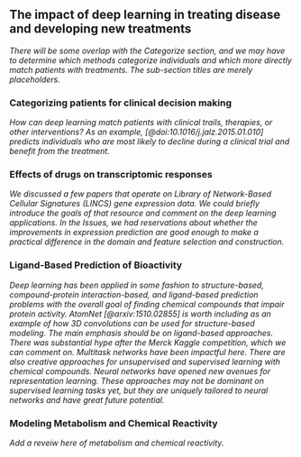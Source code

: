 ## The impact of deep learning in treating disease and developing new treatments

*There will be some overlap with the Categorize section, and we may have to
determine which methods categorize individuals and which more directly match
patients with treatments.  The sub-section titles are merely placeholders.*

### Categorizing patients for clinical decision making

*How can deep learning match patients with clinical trails, therapies, or
other interventions?  As an example, [@doi:10.1016/j.jalz.2015.01.010]
predicts individuals who are most likely to decline during a clinical trial
and benefit from the treatment.*

### Effects of drugs on transcriptomic responses

*We discussed a few papers that operate on Library of Network-Based Cellular
Signatures (LINCS) gene expression data.  We could briefly introduce the
goals of that resource and comment on the deep learning applications.  In the
Issues, we had reservations about whether the improvements in expression
prediction are good enough to make a practical difference in the domain and
feature selection and construction.*

### Ligand-Based Prediction of Bioactivity

*Deep learning has been applied in some fashion to structure-based,
compound-protein interaction-based, and ligand-based prediction problems
with the overall goal of finding chemical compounds that impair protein
activity.  AtomNet [@arxiv:1510.02855] is worth including as an example
of how 3D convolutions can be used for structure-based modeling.  The main
emphasis should be on ligand-based approaches.  There was substantial hype
after the Merck Kaggle competition, which we can comment on.  Multitask
networks have been impactful here.  There are also creative approaches
for unsupervised and supervised learning with chemical compounds.  Neural
networks have opened new avenues for representation learning.  These
approaches may not be dominant on supervised learning
tasks yet, but they are uniquely tailored to neural networks and have
great future potential.*


### Modeling Metabolism and Chemical Reactivity

*Add a reveiw here of metabolism and chemical reactivity.*
